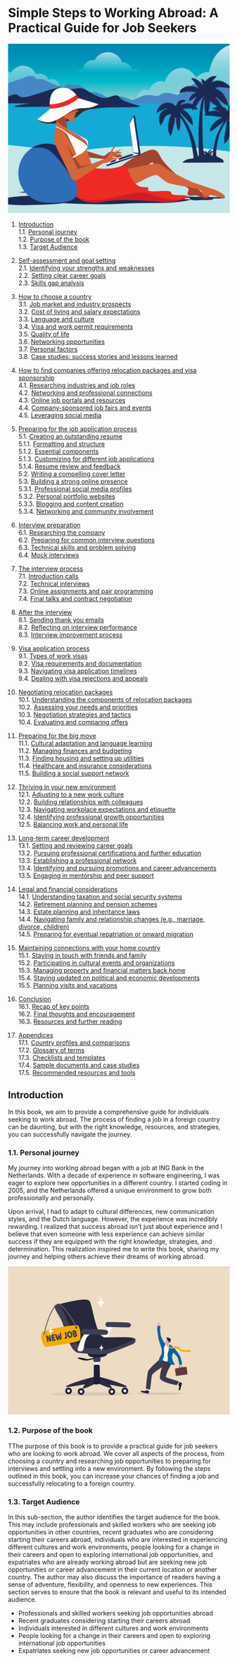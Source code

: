 # Simple Steps to Working Abroad: A Practical Guide for Job Seekers
<p align="center"><img src="files/v2-cover.jpg" /></p>

1. [Introduction](#introduction)<br>
   1.1. [Personal journey](#personal-journey)<br>
   1.2. [Purpose of the book](#purpose-of-the-book)<br>
   1.3. [Target Audience](#target-audience)<br>

2. [Self-assessment and goal setting](#self-assessment-and-goal-setting)<br>
   2.1. [Identifying your strengths and weaknesses](#identifying-your-strengths-and-weaknesses)<br>
   2.2. [Setting clear career goals](#setting-clear-career-goals)<br>
   2.3. [Skills gap analysis](#skills-gap-analysis)<br>

3. [How to choose a country](#how-to-choose-a-country)<br>
   3.1. [Job market and industry prospects](#job-market-and-industry-prospects)<br>
   3.2. [Cost of living and salary expectations](#cost-of-living-and-salary-expectations)<br>
   3.3. [Language and culture](#language-and-culture)<br>
   3.4. [Visa and work permit requirements](#visa-and-work-permit-requirements)<br>
   3.5. [Quality of life](#quality-of-life)<br>
   3.6. [Networking opportunities](#networking-opportunities)<br>
   3.7. [Personal factors](#personal-factors)<br>
   3.8. [Case studies: success stories and lessons learned](#case-studies-success-stories-and-lessons-learned)<br>

4. [How to find companies offering relocation packages and visa sponsorship](#how-to-find-companies-offering-relocation-packages-and-visa-sponsorship)<br>
   4.1. [Researching industries and job roles](#researching-industries-and-job-roles)<br>
   4.2. [Networking and professional connections](#networking-and-professional-connections)<br>
   4.3. [Online job portals and resources](#online-job-portals-and-resources)<br>
   4.4. [Company-sponsored job fairs and events](#company-sponsored-job-fairs-and-events)<br>
   4.5. [Leveraging social media](#leveraging-social-media)<br>

5. [Preparing for the job application process](#preparing-for-the-job-application-process)<br>
   5.1. [Creating an outstanding resume](#creating-an-outstanding-resume)<br>
       5.1.1. [Formatting and structure](#formatting-and-structure)<br>
       5.1.2. [Essential components](#essential-components)<br>
       5.1.3. [Customizing for different job applications](#customizing-for-different-job-applications)<br>
       5.1.4. [Resume review and feedback](#resume-review-and-feedback)<br>
   5.2. [Writing a compelling cover letter](#writing-a-compelling-cover-letter)<br>
   5.3. [Building a strong online presence](#building-a-strong-online-presence)<br>
       5.3.1. [Professional social media profiles](#professional-social-media-profiles)<br>
       5.3.2. [Personal portfolio websites](#personal-portfolio-websites)<br>
       5.3.3. [Blogging and content creation](#blogging-and-content-creation)<br>
       5.3.4. [Networking and community involvement](#networking-and-community-involvement)<br>

6. [Interview preparation](#interview-preparation)<br>
   6.1. [Researching the company](#researching-the-company)<br>
   6.2. [Preparing for common interview questions](#preparing-for-common-interview-questions)<br>
   6.3. [Technical skills and problem solving](#technical-skills-and-problem-solving)<br>
   6.4. [Mock interviews](#mock-interviews)<br>

7. [The interview process](#the-interview-process)<br>
   7.1. [Introduction calls](#introduction-calls)<br>
   7.2. [Technical interviews](#technical-interviews)<br>
   7.3. [Online assignments and pair programming](#online-assignments-and-pair-programming)<br>
   7.4. [Final talks and contract negotiation](#final-talks-and-contract-negotiation)<br>

8. [After the interview](#after-the-interview)<br>
   8.1. [Sending thank you emails](#sending-thank-you-emails)<br>
   8.2. [Reflecting on interview performance](#reflecting-on-interview-performance)<br>
   8.3. [Interview improvement process](#interview-improvement-process)<br>

9. [Visa application process](#visa-application-process)<br>
   9.1. [Types of work visas](#types-of-work-visas)<br>
   9.2. [Visa requirements and documentation](#visa-requirements-and-documentation)<br>
   9.3. [Navigating visa application timelines](#navigating-visa-application-timelines)<br>
   9.4. [Dealing with visa rejections and appeals](#dealing-with-visa-rejections-and-appeals)<br>

10. [Negotiating relocation packages](#negotiating-relocation-packages)<br>
    10.1. [Understanding the components of relocation packages](#understanding-the-components-of-relocation-packages)<br>
    10.2. [Assessing your needs and priorities](#assessing-your-needs-and-priorities)<br>
    10.3. [Negotiation strategies and tactics](#negotiation-strategies-and-tactics)<br>
    10.4. [Evaluating and comparing offers](#evaluating-and-comparing-offers)<br>

11. [Preparing for the big move](#preparing-for-the-big-move)<br>
    11.1. [Cultural adaptation and language learning](#cultural-adaptation-and-language-learning)<br>
    11.2. [Managing finances and budgeting](#managing-finances-and-budgeting)<br>
    11.3. [Finding housing and setting up utilities](#finding-housing-and-setting-up-utilities)<br>
    11.4. [Healthcare and insurance considerations](#healthcare-and-insurance-considerations)<br>
    11.5. [Building a social support network](#building-a-social-support-network)<br>

12. [Thriving in your new environment](#thriving-in-your-new-environment)<br>
    12.1. [Adjusting to a new work culture](#adjusting-to-a-new-work-culture)<br>
    12.2. [Building relationships with colleagues](#building-relationships-with-colleagues)<br>
    12.3. [Navigating workplace expectations and etiquette](#navigating-workplace-expectations-and-etiquette)<br>
    12.4. [Identifying professional growth opportunities](#identifying-professional-growth-opportunities)<br>
    12.5. [Balancing work and personal life](#balancing-work-and-personal-life)<br>

13. [Long-term career development](#long-term-career-development)<br>
    13.1. [Setting and reviewing career goals](#setting-and-reviewing-career-goals)<br>
    13.2. [Pursuing professional certifications and further education](#pursuing-professional-certifications-and-further-education)<br>
    13.3. [Establishing a professional network](#establishing-a-professional-network)<br>
    13.4. [Identifying and pursuing promotions and career advancements](#identifying-and-pursuing-promotions-and-career-advancements)<br>
    13.5. [Engaging in mentorship and peer support](#engaging-in-mentorship-and-peer-support)<br>

14. [Legal and financial considerations](#legal-and-financial-considerations)<br>
    14.1. [Understanding taxation and social security systems](#understanding-taxation-and-social-security-systems)<br>
    14.2. [Retirement planning and pension schemes](#retirement-planning-and-pension-schemes)<br>
    14.3. [Estate planning and inheritance laws](#estate-planning-and-inheritance-laws)<br>
    14.4. [Navigating family and relationship changes (e.g., marriage, divorce, children)](#navigating-family-and-relationship-changes-eg-marriage-divorce-children)<br>
    14.5. [Preparing for eventual repatriation or onward migration](#preparing-for-eventual-repatriation-or-onward-migration)<br>

15. [Maintaining connections with your home country](#maintaining-connections-with-your-home-country)<br>
    15.1. [Staying in touch with friends and family](#staying-in-touch-with-friends-and-family)<br>
    15.2. [Participating in cultural events and organizations](#participating-in-cultural-events-and-organizations)<br>
    15.3. [Managing property and financial matters back home](#managing-property-and-financial-matters-back-home)<br>
    15.4. [Staying updated on political and economic developments](#staying-updated-on-political-and-economic-developments)<br>
    15.5. [Planning visits and vacations](#planning-visits-and-vacations)<br>

16. [Conclusion](#conclusion)<br>
    16.1. [Recap of key points](#recap-of-key-points)<br>
    16.2. [Final thoughts and encouragement](#final-thoughts-and-encouragement)<br>
    16.3. [Resources and further reading](#resources-and-further-reading)<br>

17. [Appendices](#appendices)<br>
    17.1. [Country profiles and comparisons](#country-profiles-and-comparisons)<br>
    17.2. [Glossary of terms](#glossary-of-terms)<br>
    17.3. [Checklists and templates](#checklists-and-templates)<br>
    17.4. [Sample documents and case studies](#sample-documents-and-case-studies)<br>
    17.5. [Recommended resources and tools](#recommended-resources-and-tools)<br>

## Introduction
In this book, we aim to provide a comprehensive guide for individuals seeking to work abroad. The process of finding a job in a foreign country can be daunting, but with the right knowledge, resources, and strategies, you can successfully navigate the journey.

### 1.1. Personal journey
My journey into working abroad began with a job at ING Bank in the Netherlands. With a decade of experience in software engineering, I was eager to explore new opportunities in a different country. I started coding in 2005, and the Netherlands offered a unique environment to grow both professionally and personally.

Upon arrival, I had to adapt to cultural differences, new communication styles, and the Dutch language. However, the experience was incredibly rewarding. I realized that success abroad isn't just about experience and I believe that even someone with less experience can achieve similar success if they are equipped with the right knowledge, strategies, and determination. This realization inspired me to write this book, sharing my journey and helping others achieve their dreams of working abroad.
<p align="center"><img src="files/v2-my-journey.jpg" /></p>

### 1.2. Purpose of the book
TThe purpose of this book is to provide a practical guide for job seekers who are looking to work abroad. We cover all aspects of the process, from choosing a country and researching job opportunities to preparing for interviews and settling into a new environment. By following the steps outlined in this book, you can increase your chances of finding a job and successfully relocating to a foreign country.

### 1.3. Target Audience
In this sub-section, the author identifies the target audience for the book. This may include professionals and skilled workers who are seeking job opportunities in other countries, recent graduates who are considering starting their careers abroad, individuals who are interested in experiencing different cultures and work environments, people looking for a change in their careers and open to exploring international job opportunities, and expatriates who are already working abroad but are seeking new job opportunities or career advancement in their current location or another country. The author may also discuss the importance of readers having a sense of adventure, flexibility, and openness to new experiences. This section serves to ensure that the book is relevant and useful to its intended audience.

- Professionals and skilled workers seeking job opportunities abroad
- Recent graduates considering starting their careers abroad
- Individuals interested in different cultures and work environments
- People looking for a change in their careers and open to exploring international job opportunities
- Expatriates seeking new job opportunities or career advancement

